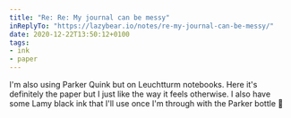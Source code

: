 ```yaml
---
title: "Re: Re: My journal can be messy"
inReplyTo: "https://lazybear.io/notes/re-my-journal-can-be-messy/"
date: 2020-12-22T13:50:12+0100
tags:
- ink
- paper
---
```

I'm also using Parker Quink but on Leuchtturm notebooks. Here it's definitely the paper but I just like the way it feels otherwise. I also have some Lamy black ink that I'll use once I'm through with the Parker bottle 🙂
